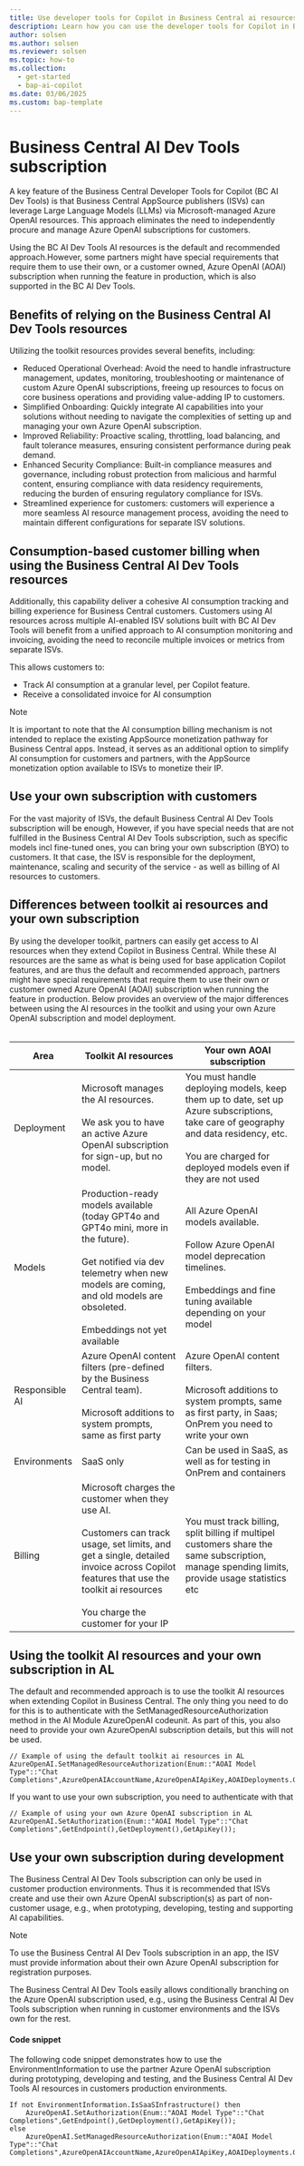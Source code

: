 ```yaml
---
title: Use developer tools for Copilot in Business Central ai resources 
description: Learn how you can use the developer tools for Copilot in Business Central ai resources in your extensions to create Copilot experiences in Business Central
author: solsen
ms.author: solsen
ms.reviewer: solsen
ms.topic: how-to
ms.collection:
  - get-started
  - bap-ai-copilot
ms.date: 03/06/2025
ms.custom: bap-template
---
```

# Business Central AI Dev Tools subscription
A key feature of the Business Central Developer Tools for Copilot (BC AI Dev Tools) is that Business Central AppSource publishers (ISVs) can leverage Large Language Models (LLMs) via Microsoft-managed Azure OpenAI resources. This approach eliminates the need to independently procure and manage Azure OpenAI subscriptions for customers. 

Using the BC AI Dev Tools AI resources is the default and recommended approach.However, some partners might have special requirements that require them to use their own, or a customer owned, Azure OpenAI (AOAI) subscription when running the feature in production, which is also supported in the BC AI Dev Tools.
 
## Benefits of relying on the Business Central AI Dev Tools resources
Utilizing the toolkit resources provides several benefits, including:
* Reduced Operational Overhead: Avoid the need to handle infrastructure management, updates, monitoring, troubleshooting or maintenance of custom Azure OpenAI subscriptions, freeing up resources to focus on core business operations and providing value-adding IP to customers.
* Simplified Onboarding: Quickly integrate AI capabilities into your solutions without needing to navigate the complexities of setting up and managing your own Azure OpenAI subscription.
* Improved Reliability: Proactive scaling, throttling, load balancing, and fault tolerance measures, ensuring consistent performance during peak demand.
* Enhanced Security Compliance: Built-in compliance measures and governance, including robust protection from malicious and harmful content, ensuring compliance with data residency requirements, reducing the burden of ensuring regulatory compliance for ISVs.
* Streamlined experience for customers: customers will experience a more seamless AI resource management process, avoiding the need to maintain different configurations for separate ISV solutions.

## Consumption-based customer billing when using the Business Central AI Dev Tools resources  
Additionally, this capability deliver a cohesive AI consumption tracking and billing experience for Business Central customers. Customers using AI resources across multiple AI-enabled ISV solutions built with BC AI Dev Tools will benefit from a unified approach to AI consumption monitoring and invoicing, avoiding the need to reconcile multiple invoices or metrics from separate ISVs. 

This allows customers to: 
* Track AI consumption at a granular level, per Copilot feature.
* Receive a consolidated invoice for AI consumption
 
> [!NOTE]  
> It is important to note that the AI consumption billing mechanism is not intended to replace the existing AppSource monetization pathway for Business Central apps. Instead, it serves as an additional option to simplify AI consumption for customers and partners, with the AppSource monetization option available to ISVs to monetize their 
IP.

## Use your own subscription with customers
For the vast majority of ISVs, the default Business Central AI Dev Tools subscription will be enough, However, if you have special needs that are not fulfilled in the Business Central AI Dev Tools subscription, such as specific models incl fine-tuned ones, you can bring your own subscription (BYO) to customers. It that case, the ISV is responsible for the deployment, maintenance, scaling and security of the service - as well as billing of AI resources to customers.

## Differences between toolkit ai resources and your own subscription
By using the developer toolkit, partners can easily get access to AI resources when they extend Copilot in Business Central. While these AI resources are the same as what is being used for base application Copilot features, and are thus the default and recommended approach, partners might have special requirements that require them to use their own or customer owned Azure OpenAI (AOAI) subscription when running the feature in production. Below provides an overview of the major differences between using the AI resources in the toolkit and using your own Azure OpenAI subscription and model deployment. 
<br><br>

|Area|Toolkit AI resources|Your own AOAI subscription|
   |-|-|-|
   |Deployment|Microsoft manages the AI resources. <br><br>We ask you to have an active Azure OpenAI subscription for sign-up, but no model. | You must handle deploying models, keep them up to date, set up Azure subscriptions, take care of geography and data residency, etc. <br><br>You are charged for deployed models even if they are not used|
   |Models|Production-ready models available (today GPT4o and GPT4o mini, more in the future). <br><br> Get notified via dev telemetry when new models are coming, and old models are obsoleted. <br><br>Embeddings not yet available|All Azure OpenAI models available. <br><br>Follow Azure OpenAI model deprecation timelines. <br><br>Embeddings and fine tuning available depending on your model|
   |Responsible AI|Azure OpenAI content filters (pre-defined by the Business Central team). <br><br>Microsoft additions to system prompts, same as first party|Azure OpenAI content filters. <br><br>Microsoft additions to system prompts, same as first party, in Saas; OnPrem you need to write your own|
   |Environments|SaaS only|Can be used in SaaS, as well as for testing in OnPrem and containers|
   |Billing|Microsoft charges the customer when they use AI. <br><br> Customers can track usage, set limits, and get a single, detailed invoice across Copilot features that use the toolkit ai resources <br><br>You charge the customer for your IP|You must track billing, split billing if multipel customers share the same subscription, manage spending limits, provide usage statistics etc|


## Using the toolkit AI resources and your own subscription in AL
The default and recommended approach is to use the toolkit AI resources when extending Copilot in Business Central. The only thing you need to do for this is to authenticate with the SetManagedResourceAuthorization method in the AI Module AzureOpenAI codeunit. As part of this, you also need to provide your own AzureOpenAI subscription details, but this will not be used.

```al
// Example of using the default toolkit ai resources in AL 
AzureOpenAI.SetManagedResourceAuthorization(Enum::"AOAI Model Type"::"Chat Completions",AzureOpenAIAccountName,AzureOpenAIApiKey,AOAIDeployments.GetGPT4oLatest());
```

If you want to use your own subscription, you need to authenticate with that

```al
// Example of using your own Azure OpenAI subscription in AL 
AzureOpenAI.SetAuthorization(Enum::"AOAI Model Type"::"Chat Completions",GetEndpoint(),GetDeployment(),GetApiKey());
```


## Use your own subscription during development
The Business Central AI Dev Tools subscription can only be used in customer production environments. Thus it is recommended that ISVs create and use their own Azure OpenAI subscription(s) as part of non-customer usage, e.g., when prototyping, developing, testing and supporting AI capabilities. 

> [!NOTE]  
> To use the Business Central AI Dev Tools subscription in an app, the ISV must provide information about their own Azure OpenAI subscription for registration purposes.

The Business Central AI Dev Tools easily allows conditionally branching on the Azure OpenAI subscription used, e.g., using the Business Central AI Dev Tools subscription when running in customer environments and the ISVs own for the rest.

#### Code snippet

The following code snippet demonstrates how to use the EnvironmentInformation to use the partner Azure OpenAI subscription during prototyping, developing and testing, and the Business Central AI Dev Tools AI resources in customers production environments.


```al
If not EnvironmentInformation.IsSaaSInfrastructure() then
    AzureOpenAI.SetAuthorization(Enum::"AOAI Model Type"::"Chat Completions",GetEndpoint(),GetDeployment(),GetApiKey());
else
    AzureOpenAI.SetManagedResourceAuthorization(Enum::"AOAI Model Type"::"Chat Completions",AzureOpenAIAccountName,AzureOpenAIApiKey,AOAIDeployments.GetGPT4oLatest());
```